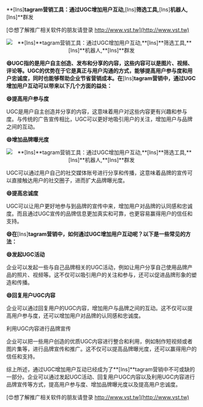 **[Ins]**tagram营销工具：通过UGC增加用户互动,**[Ins]**筛选工具,**[Ins]**机器人,**[Ins]**群发

[😍想了解推广相关软件的朋友请登录 http://www.vst.tw](http://www.vst.tw)

 <center><img src="https://vst.tw/MP4/tuiguang/png/4.png" alt="**[Ins]**tagram营销工具：通过UGC增加用户互动,**[Ins]**筛选工具,**[Ins]**机器人,**[Ins]**群发"></center>

**😄UGC指的是用户自主创造、发布和分享的内容，这些内容可以是图片、视频、评论等。UGC的优势在于它是真正与用户沟通的方式，能够提高用户参与度和用户忠诚度，同时也能够帮助企业节省营销成本。在**[Ins]**tagram营销中，通过UGC增加用户互动可以带来以下几个方面的益处：**

**😄提高用户参与度**

UGC是用户自主创造并分享的内容，这意味着用户对这些内容更有兴趣和参与度。与传统的广告宣传相比，UGC可以更好地吸引用户的关注，增加用户与品牌之间的互动。

**😄增加品牌曝光度**

 <center><img src="https://vst.tw/MP4/tuiguang/png/0.png" alt="**[Ins]**tagram营销工具：通过UGC增加用户互动,**[Ins]**筛选工具,**[Ins]**机器人,**[Ins]**群发"></center>

UGC可以通过用户自己的社交媒体账号进行分享和传播，这意味着品牌的宣传可以直接触达用户的社交圈子，进而扩大品牌曝光度。

**😄提高忠诚度**

UGC可以让用户更好地参与到品牌的宣传中来，增加用户对品牌的认同感和忠诚度。而且通过UGC宣传的品牌信息更加真实和可靠，也更容易赢得用户的信任和支持。

**😄在**[Ins]**tagram营销中，如何通过UGC增加用户互动呢？以下是一些常见的方法：**

**😄发起UGC活动**

企业可以发起一些与自己品牌相关的UGC活动，例如让用户分享自己使用品牌产品的照片、视频等。这不仅可以吸引用户的关注和参与，还可以促进品牌形象的塑造和传播。

**😄回复用户UGC内容**

企业可以通过回复用户的UGC内容，增加用户与品牌之间的互动。这不仅可以提高用户参与度，还可以增加用户对品牌的认同感和忠诚度。

利用UGC内容进行品牌宣传

企业可以把一些用户创造的优质UGC内容进行整合和利用，例如制作短视频或者图片集等，进行品牌宣传和推广。这不仅可以提高品牌曝光度，还可以赢得用户的信任和支持。

综上所述，通过UGC增加用户互动已经成为了**[Ins]**tagram营销中不可或缺的一部分。企业可以通过发起UGC活动、回复用户UGC内容以及利用UGC内容进行品牌宣传等方式，提高用户参与度、增加品牌曝光度以及提高用户忠诚度。

[😍想了解推广相关软件的朋友请登录 http://www.vst.tw](http://www.vst.tw)



